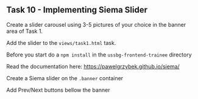 ## Task 10 - Implementing Siema Slider

Create a slider carousel using 3-5 pictures of your choice in the banner area of Task 1.

Add the slider to the `views/task1.html` task.

Before you start do a `npm install` in the `ussbg-frontend-trainee` directory

Read the documentation here: 
https://pawelgrzybek.github.io/siema/

Create a Siema slider on the `.banner` container

Add Prev/Next buttons bellow the banner